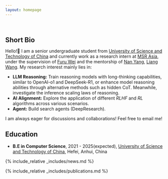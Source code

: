 ```yaml
---
layout: homepage
---
```


<h1 id="about-me"></h1>

<h2 style="margin: 60px 0px 10px;">Short Bio</h2>

Hello!👋 I am a senior undergraduate student from [University of Science and Technology of China](https://en.ustc.edu.cn/) and currently work as a research intern at [MSR Asia](https://www.microsoft.com/en-us/research/lab/microsoft-research-asia-zh-cn/), under the supervision of [Furu Wei](https://thegenerality.com/) and the mentorship of [Nan Yang](https://www.microsoft.com/en-us/research/people/nanya/), [Liang Wang](https://www.microsoft.com/en-us/research/people/wangliang/). My research interest mainly lies in:
- **LLM Reasoning:** Train reasoning models with long-thinking capabilities, similar to OpenAI-o1 and DeepSeek-R1, or enhance model reasoning abilities through alternative methods such as hidden CoT. Meanwhile, investigate the inference scaling laws of reasoning.
- **AI Alignment:** Explore the application of different *RLHF* and *RL* algorithms across various scenarios.
- **Agent:** Build search agents (DeepResearch).

I am always eager for discussions and collaborations! Feel free to email me!




## Education
- **B.E in Computer Science**, 2021 - 2025(expected), [University of Science and Technology of China](https://en.ustc.edu.cn/), Hefei, Anhui, China


{% include_relative _includes/news.md %}


{% include_relative _includes/publications.md %}
